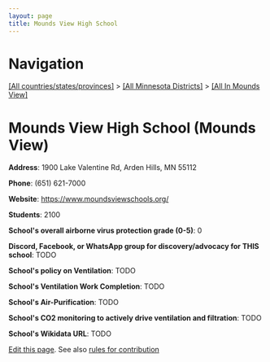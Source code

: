 ```yaml
---
layout: page
title: Mounds View High School
---
```

# Navigation

[[All countries/states/provinces]](../../..) > [[All Minnesota Districts]](../..) > [[All In Mounds View]](..)

# Mounds View High School (Mounds View)

**Address**: 1900 Lake Valentine Rd, Arden Hills, MN 55112

**Phone**: (651) 621-7000

**Website**: <https://www.moundsviewschools.org/>

**Students**: 2100

**School's overall airborne virus protection grade (0-5)**: 0

**Discord, Facebook, or WhatsApp group for discovery/advocacy for THIS school**: TODO

**School's policy on Ventilation**: TODO

**School's Ventilation Work Completion**: TODO

**School's Air-Purification**: TODO

**School's CO2 monitoring to actively drive ventilation and filtration**: TODO

**School's Wikidata URL**: TODO


[Edit this page](https://github.com/ventilate-schools/MN/edit/main/./Mounds_View/Mounds_View_High_School.md). See also [rules for contribution](../../../contribution-rules/)